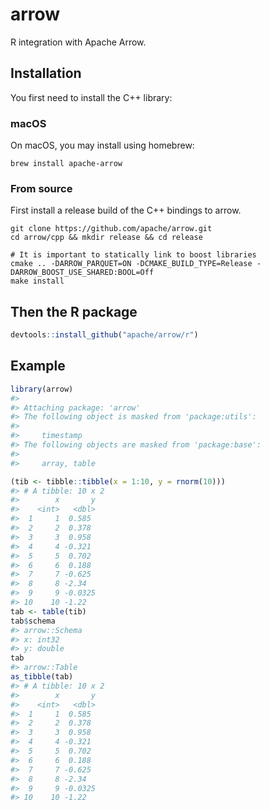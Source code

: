 
<!-- README.md is generated from README.Rmd. Please edit that file -->

# arrow

R integration with Apache Arrow.

## Installation

You first need to install the C++ library:

### macOS

On macOS, you may install using homebrew:

    brew install apache-arrow

### From source

First install a release build of the C++ bindings to arrow.

``` shell
git clone https://github.com/apache/arrow.git
cd arrow/cpp && mkdir release && cd release

# It is important to statically link to boost libraries
cmake .. -DARROW_PARQUET=ON -DCMAKE_BUILD_TYPE=Release -DARROW_BOOST_USE_SHARED:BOOL=Off
make install
```

## Then the R package

``` r
devtools::install_github("apache/arrow/r")
```

## Example

``` r
library(arrow)
#> 
#> Attaching package: 'arrow'
#> The following object is masked from 'package:utils':
#> 
#>     timestamp
#> The following objects are masked from 'package:base':
#> 
#>     array, table

(tib <- tibble::tibble(x = 1:10, y = rnorm(10)))
#> # A tibble: 10 x 2
#>        x       y
#>    <int>   <dbl>
#>  1     1  0.585 
#>  2     2  0.378 
#>  3     3  0.958 
#>  4     4 -0.321 
#>  5     5  0.702 
#>  6     6  0.188 
#>  7     7 -0.625 
#>  8     8 -2.34  
#>  9     9 -0.0325
#> 10    10 -1.22
tab <- table(tib)
tab$schema
#> arrow::Schema 
#> x: int32
#> y: double
tab
#> arrow::Table
as_tibble(tab)
#> # A tibble: 10 x 2
#>        x       y
#>    <int>   <dbl>
#>  1     1  0.585 
#>  2     2  0.378 
#>  3     3  0.958 
#>  4     4 -0.321 
#>  5     5  0.702 
#>  6     6  0.188 
#>  7     7 -0.625 
#>  8     8 -2.34  
#>  9     9 -0.0325
#> 10    10 -1.22
```
